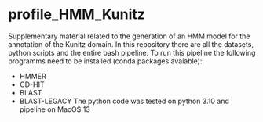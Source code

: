# profile_HMM_Kunitz
Supplementary material related to the generation of an HMM model for the annotation of the Kunitz domain. 
In this repository there are all the datasets, python scripts and the entire bash pipeline. 
To run this pipeline the following programms need to be installed (conda packages avaiable):
- HMMER
- CD-HIT
- BLAST
- BLAST-LEGACY
The python code was tested on python 3.10 and pipeline on MacOS 13
